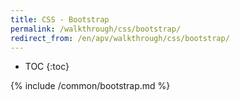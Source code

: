 ```yaml
---
title: CSS - Bootstrap
permalink: /walkthrough/css/bootstrap/
redirect_from: /en/apv/walkthrough/css/bootstrap/
---
```


* TOC
{:toc}

{% include /common/bootstrap.md %}